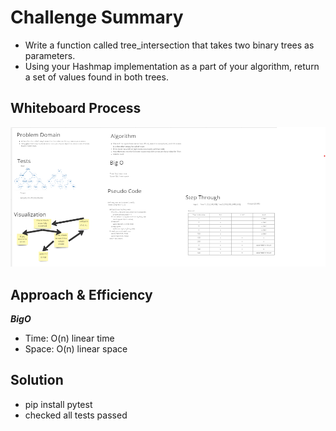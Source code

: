 # Challenge Summary

- Write a function called tree_intersection that takes two binary trees as parameters.
- Using your Hashmap implementation as a part of your algorithm, return a set of values found in both trees.

## Whiteboard Process

![whiteboard](whiteboard.png)

## Approach & Efficiency

***BigO***
- Time: O(n) linear time
- Space: O(n) linear space

## Solution

- pip install pytest
- checked all tests passed
